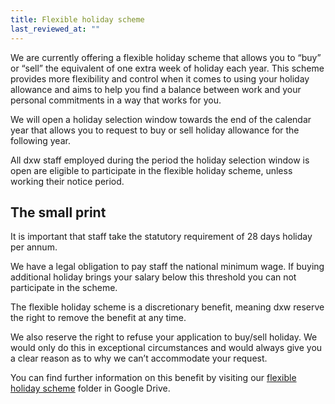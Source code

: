 ```yaml
---
title: Flexible holiday scheme
last_reviewed_at: ""
---
```

We are currently offering a flexible holiday scheme that allows you to “buy” or “sell” the equivalent of one extra week of holiday each year. This scheme provides more flexibility and control when it comes to using your holiday allowance and aims to help you find a balance between work and your personal commitments in a way that works for you.

We will open a holiday selection window towards the end of the calendar year that allows you to request to buy or sell holiday allowance for the following year.

All dxw staff employed during the period the holiday selection window is open are eligible to participate in the flexible holiday scheme, unless working their notice period.

## **The small print**

It is important that staff take the statutory requirement of 28 days holiday per annum.

We have a legal obligation to pay staff the national minimum wage. If buying additional holiday brings your salary below this threshold you can not participate in the scheme.

The flexible holiday scheme is a discretionary benefit, meaning dxw reserve the right to remove the benefit at any time.

We also reserve the right to refuse your application to buy/sell holiday. We would only do this in exceptional circumstances and would always give you a clear reason as to why we can’t accommodate your request.

You can find further information on this benefit by visiting our [flexible holiday scheme](https://drive.google.com/drive/folders/10Z_uzUjQrE80H6JI-9rFfvlHx1G4asJw?usp=drive_link) folder in Google Drive.
